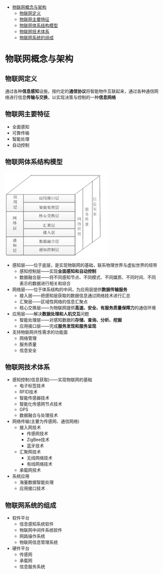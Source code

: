- [物联网概念与架构](#%e7%89%a9%e8%81%94%e7%bd%91%e6%a6%82%e5%bf%b5%e4%b8%8e%e6%9e%b6%e6%9e%84)
  - [物联网定义](#%e7%89%a9%e8%81%94%e7%bd%91%e5%ae%9a%e4%b9%89)
  - [物联网主要特征](#%e7%89%a9%e8%81%94%e7%bd%91%e4%b8%bb%e8%a6%81%e7%89%b9%e5%be%81)
  - [物联网体系结构模型](#%e7%89%a9%e8%81%94%e7%bd%91%e4%bd%93%e7%b3%bb%e7%bb%93%e6%9e%84%e6%a8%a1%e5%9e%8b)
  - [物联网技术体系](#%e7%89%a9%e8%81%94%e7%bd%91%e6%8a%80%e6%9c%af%e4%bd%93%e7%b3%bb)
  - [物联网系统的组成](#%e7%89%a9%e8%81%94%e7%bd%91%e7%b3%bb%e7%bb%9f%e7%9a%84%e7%bb%84%e6%88%90)

# 物联网概念与架构

## 物联网定义

通过各种**信息感知**设施，按约定的**通信协议**将智能物件互联起来，通过各种通信网络进行信息**传输与交换**，以实现决策与控制的一种**信息网络**

## 物联网主要特征

- 全面感知
- 可靠传输
- 智能处理
- 自动控制

## 物联网体系结构模型

![物联网体系结构](captures/物联网体系结构.png "物联网体系结构")

- 感知层——位于底层，是实现物联网的基础，联系物理世界与虚拟世界的纽带
  - 感知控制层——实现**全面感知和自动控制**
  - 数据融合层——将不同感知节点、不同模式、不同媒质、不同时间、不同表示的数据进行相关和综合
- 网络层——位于体系结构的中间，为应用层提供**数据传输服务**
  - 接入层——把感知层获取的数据信息通过网络技术进行汇总
  - 汇聚层——区域性网络的信息汇聚点
  - 核心交换层——为物联网提供**高速、安全、有服务质量保障力**的通信环境
- 应用层——解决**数据处理和人机交互**问题
  - 智能处理层——对感知数据的**存储、查询、分析、挖掘**
  - 应用接口层——完成**服务发现和服务呈现**
- 支持物联网共性需求的功能面
  - 网络管理
  - 服务质量
  - 信息安全

## 物联网技术体系

- 感知控制(信息获取)——实现物联网的基础
  - 电子标签技术
  - RFID技术
  - 智能传感器技术
  - 智能化传感网节点技术
  - GPS
  - 数据融合与处理技术
- 网络传输(主要为传感网、通信网络)
  - 接入网技术
    - 传感网技术
    - ZigBee技术
    - 蓝牙技术
  - 汇聚网技术
    - 无线网络技术
    - 有线网络技术
  - 承载网技术
- 系统应用
  - 海量数据智能处理
  - 应用接口技术

## 物联网系统的组成

- 软件平台
  - 信息感知系统软件
  - 物联网中间件系统软件
  - 网路操作系统
  - 物联网信息管理系统
- 硬件平台
  - 传感网
  - 承载网
  - 信息服务系统
